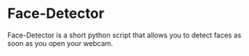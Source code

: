 # Face-Detector
Face-Detector is a short python script that allows you to detect faces as soon as you open your webcam.
